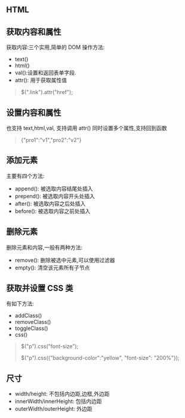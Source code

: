 HTML
------
## 获取内容和属性

获取内容:三个实用,简单的 DOM 操作方法:

- text()
- html()
- val():设置和返回表单字段.
- attr(): 用于获取属性值

>$(".link").attr("href");

## 设置内容和属性

也支持 text,html,val, 支持调用 attr() 同时设置多个属性,支持回到函数

>{"pro1":"v1","pro2":"v2"}

## 添加元素

主要有四个方法:

- append(): 被选取内容结尾处插入
- prepend(): 被选取内容开头处插入
- after(): 被选取内容之后处插入
- before(): 被选取内容之前处插入

## 删除元素

删除元素和内容,一般有两种方法:

- remove(): 删除被选中元素,可以使用过滤器
-  empty(): 清空该元素所有子节点

## 获取并设置 CSS 类

有如下方法:

- addClass()
- removeClass()
- toggleClass()
- css()

> $("p").css("font-size");
> 
> $("p").css({"background-color":"yellow", "font-size": "200%"});

## 尺寸
- width/height: 不包括内边距,边框,外边距
- innerWidth/innerHeight: 包括内边距
- outerWidth/outerHeight: 外边距